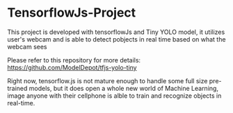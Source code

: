 # TensorflowJs-Project
This project is developed with tensorflowJs and Tiny YOLO model, it utilizes user's webcam and is able to detect pobjects in real time based on what the webcam sees

Please refer to this repository for more details:
https://github.com/ModelDepot/tfjs-yolo-tiny

Right now, tensorflow.js is not mature enough to handle some full size pre-trained models, but it does open a whole new world of Machine Learning, image anyone with their cellphone is alble to train and recognize objects in real-time.
